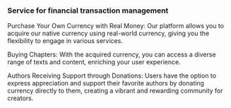 ### Service for financial transaction management

Purchase Your Own Currency with Real Money: Our platform allows you to acquire our native currency using real-world currency, giving you the flexibility to engage in various services.

Buying Chapters: With the acquired currency, you can access a diverse range of texts and content, enriching your user experience.

Authors Receiving Support through Donations: Users have the option to express appreciation and support their favorite authors by donating currency directly to them, creating a vibrant and rewarding community for creators.
